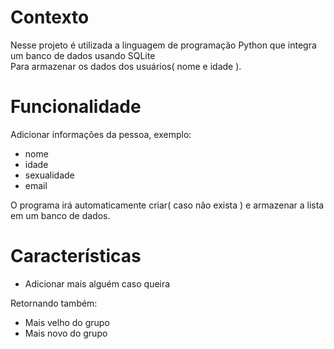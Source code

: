 <h1>Contexto</h1>

Nesse projeto é utilizada a linguagem de programação Python que integra um banco de dados usando SQLite<br>Para armazenar os dados dos usuários( nome e idade ).

<h1>Funcionalidade</h1>

Adicionar informações da pessoa, exemplo:
<ul>
  <li>nome</li>
  <li>idade</li>
  <li>sexualidade</li>
  <li>email</li>
</ul> 
O programa irá automaticamente criar( caso não exista ) e armazenar a lista em um banco de dados.

<h1>Características</h1>

<ul>
  <li>Adicionar mais alguém caso queira</li>
</ul>

Retornando também:
<ul>
  <li>Mais velho do grupo</li>
  <li>Mais novo do grupo</li>
</ul>
